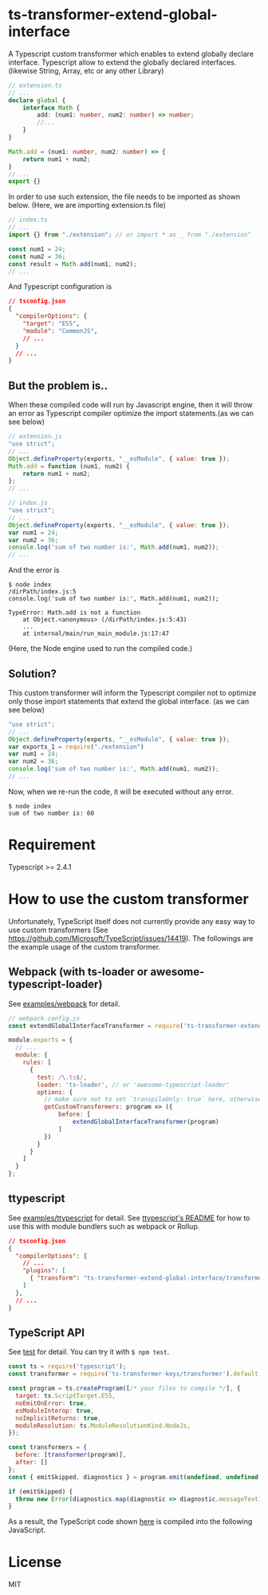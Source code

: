 # ts-transformer-extend-global-interface
A Typescript custom transformer which enables to extend globally declare interface.
Typescript allow to extend the globally declared interfaces.(likewise String, Array, etc or any other Library)

```ts
// extension.ts
// ...
declare global {
    interface Math {
        add: (num1: number, num2: number) => number;
        //...
    }
}

Math.add = (num1: number, num2: number) => {
    return num1 + num2;
}
// ...
export {}
```

In order to use such extension, the file needs to be imported as shown below. (Here, we are importing extension.ts file)
```ts
// index.ts
// ...
import {} from "./extension"; // or import * as _ from "./extension"

const num1 = 24;
const num2 = 36;
const result = Math.add(num1, num2);
// ...
```

And Typescript configuration is
```json
// tsconfig.json
{
  "compilerOptions": {
    "target": "ES5",
    "module": "CommonJS",
    // ...
  }
  // ...
}
```

## But the problem is..
When these compiled code will run by Javascript engine, then it will throw an error as Typescript compiler optimize the import statements.(as we can see below)
```js
// extension.js
"use strict";
// ...
Object.defineProperty(exports, "__esModule", { value: true });
Math.add = function (num1, num2) {
    return num1 + num2;
};
// ...
```

```js
// index.js
"use strict";
// ...
Object.defineProperty(exports, "__esModule", { value: true });
var num1 = 24;
var num2 = 36;
console.log('sum of two number is:', Math.add(num1, num2));
// ...
```

And the error is
```shell script
$ node index
/dirPath/index.js:5
console.log('sum of two number is:', Math.add(num1, num2));
                                          ^
TypeError: Math.add is not a function
    at Object.<anonymous> (/dirPath/index.js:5:43)
    ...
    at internal/main/run_main_module.js:17:47
```
(Here, the Node engine used to run the compiled code.)

## Solution?
This custom transformer will inform the Typescript compiler not to optimize only those import statements that extend the global interface. (as we can see below)
```js
"use strict";
// ...
Object.defineProperty(exports, "__esModule", { value: true });
var exports_1 = require("./extension")
var num1 = 24;
var num2 = 36;
console.log('sum of two number is:', Math.add(num1, num2));
// ...
```

Now, when we re-run the code, it will be executed without any error. 
```shell script
$ node index
sum of two number is: 60
```

# Requirement
Typescript >= 2.4.1

# How to use the custom transformer

Unfortunately, TypeScript itself does not currently provide any easy way to use custom transformers (See https://github.com/Microsoft/TypeScript/issues/14419).
The followings are the example usage of the custom transformer.

## Webpack (with ts-loader or awesome-typescript-loader)

See [examples/webpack](examples/webpack) for detail.

```js
// webpack.config.js
const extendGlobalInterfaceTransformer = require('ts-transformer-extend-global-interface/transformer').default;

module.exports = {
  // ...
  module: {
    rules: [
      {
        test: /\.ts$/,
        loader: 'ts-loader', // or 'awesome-typescript-loader'
        options: {
          // make sure not to set `transpileOnly: true` here, otherwise it will not work
          getCustomTransformers: program => ({
              before: [
                  extendGlobalInterfaceTransformer(program)
              ]
          })
        }
      }
    ]
  }
};

```

## ttypescript

See [examples/ttypescript](examples/ttypescript) for detail.
See [ttypescript's README](https://github.com/cevek/ttypescript/blob/master/README.md) for how to use this with module bundlers such as webpack or Rollup.

```json
// tsconfig.json
{
  "compilerOptions": {
    // ...
    "plugins": [
      { "transform": "ts-transformer-extend-global-interface/transformer" }
    ]
  },
  // ...
}
```

## TypeScript API

See [test](test/compile/compile.ts) for detail.
You can try it with `$ npm test`.

```js
const ts = require('typescript');
const transformer = require('ts-transformer-keys/transformer').default;

const program = ts.createProgram([/* your files to compile */], {
  target: ts.ScriptTarget.ES5,
  noEmitOnError: true,
  esModuleInterop: true,
  noImplicitReturns: true,
  moduleResolution: ts.ModuleResolutionKind.NodeJs,
});

const transformers = {
  before: [transformer(program)],
  after: []
};
const { emitSkipped, diagnostics } = program.emit(undefined, undefined, undefined, false, transformers);

if (emitSkipped) {
  throw new Error(diagnostics.map(diagnostic => diagnostic.messageText).join('\n'));
}
```

As a result, the TypeScript code shown [here](test/fileTransformation/ES5) is compiled into the following JavaScript.

# License

MIT
